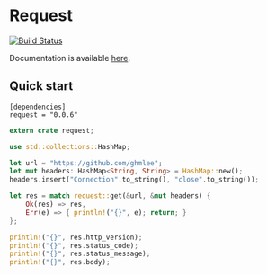 # Request

[![Build Status](https://travis-ci.org/ghmlee/rust-request.svg?branch=master)](https://travis-ci.org/ghmlee/rust-request)

Documentation is available [here](https://ghmlee.github.io/rust-request/doc/request).

## Quick start

```
[dependencies]
request = "0.0.6"
```

```rust
extern crate request;

use std::collections::HashMap;

let url = "https://github.com/ghmlee";
let mut headers: HashMap<String, String> = HashMap::new();
headers.insert("Connection".to_string(), "close".to_string());

let res = match request::get(&url, &mut headers) {
    Ok(res) => res,
    Err(e) => { println!("{}", e); return; }
};

println!("{}", res.http_version);
println!("{}", res.status_code);
println!("{}", res.status_message);
println!("{}", res.body);
```